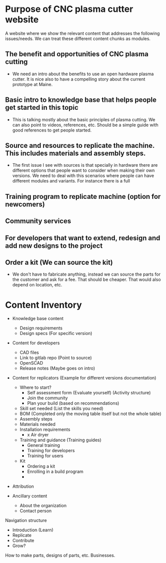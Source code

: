 # Purpose of CNC plasma cutter website
A website where we show the relevant content that addresses the following issues/needs. We can treat these different content chunks as modules.
## The benefit and opportunities of CNC plasma cutting
- We need an intro about the benefits to use an open hardware plasma cutter. It is nice also to have a compelling story about the current prototype at Maine.
## Basic intro to knowledge base that helps people get started in this topic
- This is talking mostly about the basic principles of plasma cutting. We can also point to videos, references, etc. Should be a simple guide with good references to get people started.
## Source and resources to replicate the machine. This includes materials and assembly steps.
- The first issue I see with sources is that specially in hardware there are different options that people want to consider when making their own versions. We need to deal with this scenarios where people can have different modules and variants. For instance there is a full
## Training program to replicate machine (option for newcomers)
## Community services
## For developers that want to extend, redesign and add new designs to the project
## Order a kit (We can source the kit)
- We don't have to fabricate anything, instead we can source the parts for the customer and ask for a fee. That should be cheaper. That would also depend on location, etc.



# Content Inventory
- Knowledge base content
  - Design requirements
  - Design specs (For specific version)


- Content for developers
  - CAD files
  - Link to gitlab repo (Point to source)
  - OpenSCAD
  - Release notes (Maybe goes on intro)

- Content for replicators
  (Example for different versions documentation)
  - Where to start?
    - Self assessment form (Evaluate yourself)
    (Activity structure)
    - Join the community
    - Plan your build (based on recommendations)
  - Skill set needed (List the skills you need)
  - BOM (Completed only the moving table itself but not the whole table)
  - Assembly steps
  - Materials needed
  - Installation requirements
    - x Air dryer
  - Training and guidance (Training guides)
    - General training
    - Training for developers
    - Training for users
  - Kit
    - Ordering a kit
    - Enrolling in a build program
    -    

- Attribution

- Ancillary content
  - About the organization
  - Contact person


Navigation structure
- Introduction (Learn)
- Replicate
- Contribute
- Grow?


How to make parts, designs of parts, etc. Businesses.
